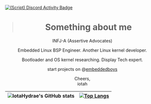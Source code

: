 [![(Script) Discord Activity Badge](https://badgen.net/badge/Discord%20User/Offline?color=545454&labelColor=434343&icon=discord)](https://github.com/IotaHydrae/IotaHydrae)

> <h1 align="center">Something about me</h1>
  
<div align="center">

INFJ-A (Assertive Advocates)

Embedded Linux BSP Engineer. Another Linux kernel developer.

Bootloader and OS kernel researching. Display Tech expert.

start projects on @[embeddedboys](https://github.com/embeddedboys/)

Cheers,</br>
iotah

| ![IotaHydrae's GitHub stats](https://github-readme-stats.vercel.app/api?username=IotaHydrae&show_icons=true&theme=buefy&hide_border=true) | [![Top Langs](https://github-readme-stats.vercel.app/api/top-langs/?username=IotaHydrae&layout=compact&hide_border=true)](https://github.com/anuraghazra/github-readme-stats) |
| ------------- | ------------- |
</div>
  

<!--
be happy.
-->
